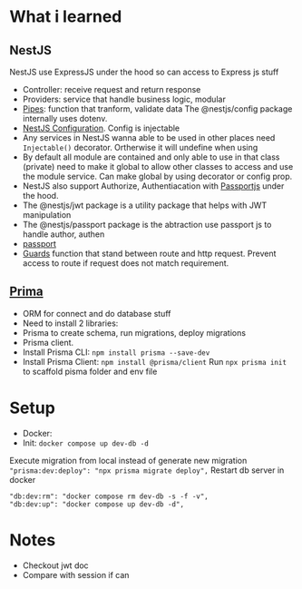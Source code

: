# What i learned
## NestJS
NestJS use ExpressJS under the hood so can access to Express js stuff
- Controller: receive request and return response
- Providers: service that handle business logic, modular
- [Pipes](https://docs.nestjs.com/pipes): function that tranform, validate data
The @nestjs/config package internally uses dotenv.
- [NestJS Configuration](https://docs.nestjs.com/techniques/configuration). Config is injectable
- Any services in NestJS wanna able to be used in other places need `Injectable()` decorator. Ortherwise it will undefine when using
- By default all module are contained and only able to use in that class (private) need to make it global to allow other classes to access and use the module service. Can make global by using decorator or config prop.
- NestJS also support Authorize, Authentiacation with [Passportjs](https://www.passportjs.org/) under the hood.
- The @nestjs/jwt package is a utility package that helps with JWT manipulation
- The @nestjs/passport package is the abtraction use passport js to handle author, authen
- [passport](https://docs.nestjs.com/recipes/passport)
- [Guards](https://docs.nestjs.com/guards) function that stand between route and http request. Prevent access to route if request does not match requirement.

## [Prima](https://www.prisma.io)
- ORM for connect and do database stuff
- Need to install 2 libraries:
 - Prisma to create schema, run migrations, deploy migrations
 - Prisma client. 
- Install Prisma CLI: `npm install prisma --save-dev`
- Install Prisma Client: `npm install @prisma/client`
Run `npx prisma init` to scaffold pisma folder and env file

# Setup
- Docker: 
 - Init: `docker compose up dev-db -d`
 
Execute migration from local instead of generate new migration `"prisma:dev:deploy": "npx prisma migrate deploy",`
Restart db server in docker
```
"db:dev:rm": "docker compose rm dev-db -s -f -v",
"db:dev:up": "docker compose up dev-db -d",
```

# Notes
- Checkout jwt doc
- Compare with session if can